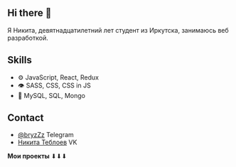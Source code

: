 ## Hi there 👋
Я Никита, девятнадцатилетний лет студент из Иркутска, занимаюсь веб разработкой.

## Skills
- ⚙️ JavaScript, React, Redux
- 👁️ SASS, CSS, CSS in JS
- 💽 MySQL, SQL, Mongo

## Contact
- [@bryzZz](https://t.me/bryzZz_z) Telegram
- [Никита Теблоев](https://vk.com/lost_in_spacee) VK

**Мои проекты** ⬇⬇⬇

<!---
## <img src="https://media.giphy.com/media/VgCDAzcKvsR6OM0uWg/giphy.gif" width="50"> About me
```javascript
const nikita = {
    whatIDo: "web dev",
    technologies: {
        frontEnd: {
            "layouts": ["html", "pug", "css", "scss"],
            "javaScript": ["React", "Redux"]
        },
        backEnd: ["Node", "Express"],
        devOps: ["Docker🐳", "Nginx"],
        databases: ["mongo", "MySql"],
        misc: ["Socket.IO", "php", "Python", "C++"]
    }
};
```
-->
